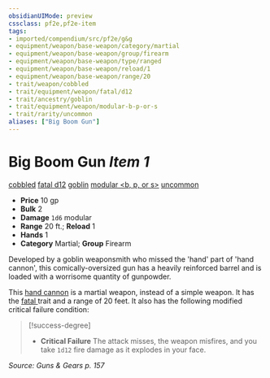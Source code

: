 ```yaml
---
obsidianUIMode: preview
cssclass: pf2e,pf2e-item
tags:
- imported/compendium/src/pf2e/g&g
- equipment/weapon/base-weapon/category/martial
- equipment/weapon/base-weapon/group/firearm
- equipment/weapon/base-weapon/type/ranged
- equipment/weapon/base-weapon/reload/1
- equipment/weapon/base-weapon/range/20
- trait/weapon/cobbled
- trait/equipment/weapon/fatal/d12
- trait/ancestry/goblin
- trait/equipment/weapon/modular-b-p-or-s
- trait/rarity/uncommon
aliases: ["Big Boom Gun"]
---
```

# Big Boom Gun *Item 1*  
[cobbled](cobbled-g-g.md)  [fatal d12](fatal.md)  [goblin](goblin.md)  [modular <b, p, or s>](modular-logm.md)  [uncommon](uncommon.md)  

- **Price** 10 gp
- **Bulk** 2
- **Damage** `1d6` modular
- **Range** 20 ft.; **Reload** 1
- **Hands** 1
- **Category** Martial; **Group** Firearm 

Developed by a goblin weaponsmith who missed the 'hand' part of 'hand cannon', this comically-oversized gun has a heavily reinforced barrel and is loaded with a worrisome quantity of gunpowder.

This [hand cannon](hand-cannon-g-g.md) is a martial weapon, instead of a simple weapon. It has the [fatal <d12>](fatal.md) trait and a range of 20 feet. It also has the following modified critical failure condition:

> [!success-degree] 
> - **Critical Failure** The attack misses, the weapon misfires, and you take `1d12` fire damage as it explodes in your face.

*Source: Guns & Gears p. 157*